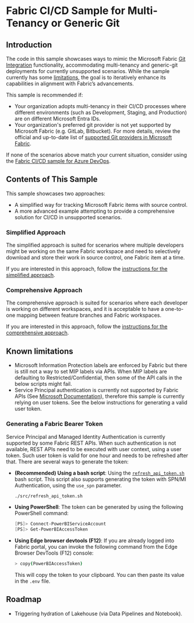 # Fabric CI/CD Sample for Multi-Tenancy or Generic Git

## Introduction

The code in this sample showcases ways to mimic the Microsoft Fabric [Git Integration](https://learn.microsoft.com/fabric/cicd/git-integration/intro-to-git-integration?tabs=azure-devops) functionality, accommodating multi-tenancy and generic-git deployments for currently unsupported scenarios. While the sample currently has some [limitations](#known-limitations), the goal is to iteratively enhance its capabilities in alignment with Fabric’s advancements.

This sample is recommended if:

- Your organization adopts multi-tenancy in their CI/CD processes where different environments (such as Development, Staging, and Production) are on different Microsoft Entra IDs.
- Your organization's preferred git provider is not yet supported by Microsoft Fabric (e.g. GitLab, Bitbucket). For more details, review the official and up-to-date list of [supported Git providers in Microsoft Fabric](https://learn.microsoft.com/fabric/cicd/git-integration/intro-to-git-integration?tabs=azure-devops).

If none of the scenarios above match your current situation, consider using the [Fabric CI/CD sample for Azure DevOps](../fabric_ci_cd/README.md).

## Contents of This Sample

This sample showcases two approaches:

- A simplified way for tracking Microsoft Fabric items with source control.
- A more advanced example attempting to provide a comprehensive solution for CI/CD in unsupported scenarios.

### Simplified Approach

The simplified approach is suited for scenarios where multiple developers might be working on the same Fabric workspace and need to selectively download and store their work in source control, one Fabric item at a time.

If you are interested in this approach, follow the [instructions for the simplified approach](./docs/simplified_approach.md).

### Comprehensive Approach

The comprehensive approach is suited for scenarios where each developer is working on different workspaces, and it is acceptable to have a one-to-one mapping between feature branches and Fabric workspaces.

If you are interested in this approach, follow the [instructions for the comprehensive approach](./docs/full_cicd_approach.md).

## Known limitations

- Microsoft Information Protection labels are enforced by Fabric but there is still not a way to set MIP labels via APIs. When MIP labels are defaulting to Restricted/Confidential, then some of the API calls in the below scripts might fail.
- Service Principal authentication is currently not supported by Fabric APIs (See [Microsoft Documentation](https://learn.microsoft.com/rest/api/fabric/articles/using-fabric-apis#considerations-and-limitation)), therefore this sample is currently relying on user tokens. See the below instructions for generating a valid user token.

### Generating a Fabric Bearer Token

Service Principal and Managed Identity Authentication is currently supported by some Fabric REST APIs. When such authentication is not available, REST APIs need to be executed with user context, using a user token. Such user token is valid for one hour and needs to be refreshed after that. There are several ways to generate the token:

- **(Recommended) Using a bash script**: Using the [`refresh_api_token.sh`](./src/refresh_api_token.sh) bash script. This script also supports generating the token with SPN/MI Authentication, using the `use_spn` parameter.

    ```bash
    ./src/refresh_api_token.sh
    ```
- **Using PowerShell**: The token can be generated by using the following PowerShell command:

    ```powershell
    [PS]> Connect-PowerBIServiceAccount
    [PS]> Get-PowerBIAccessToken
    ```

- **Using Edge browser devtools (F12)**: If you are already logged into Fabric portal, you can invoke the following command from the Edge Browser DevTools (F12) console:

    ```sh
    > copy(PowerBIAccessToken)
    ```

    This will copy the token to your clipboard. You can then paste its value in the `.env` file.

## Roadmap

- Triggering hydration of Lakehouse (via Data Pipelines and Notebook).
